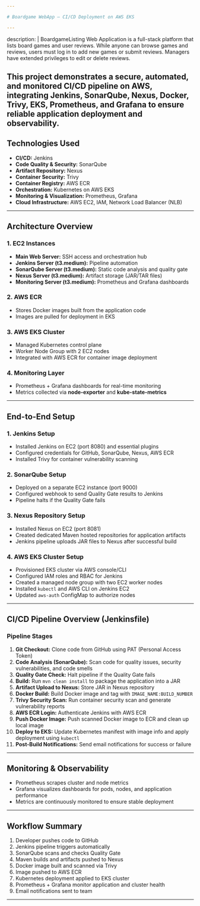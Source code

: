 ```yaml
---

# Boardgame WebApp – CI/CD Deployment on AWS EKS

---
```

description: |
  BoardgameListing Web Application is a full-stack platform that lists board games and user reviews. 
  While anyone can browse games and reviews, users must log in to add new games or submit reviews. 
  Managers have extended privileges to edit or delete reviews.

  This project demonstrates a secure, automated, and monitored CI/CD pipeline on AWS, 
  integrating Jenkins, SonarQube, Nexus, Docker, Trivy, EKS, Prometheus, and Grafana 
  to ensure reliable application deployment and observability.
---

## Technologies Used

* **CI/CD:** Jenkins
* **Code Quality & Security:** SonarQube
* **Artifact Repository:** Nexus
* **Container Security:** Trivy
* **Container Registry:** AWS ECR
* **Orchestration:** Kubernetes on AWS EKS
* **Monitoring & Visualization:** Prometheus, Grafana
* **Cloud Infrastructure:** AWS EC2, IAM, Network Load Balancer (NLB)

---

## Architecture Overview

### 1. EC2 Instances

* **Main Web Server:** SSH access and orchestration hub
* **Jenkins Server (t3.medium):** Pipeline automation
* **SonarQube Server (t3.medium):** Static code analysis and quality gate
* **Nexus Server (t3.medium):** Artifact storage (JAR/TAR files)
* **Monitoring Server (t3.medium):** Prometheus and Grafana dashboards

### 2. AWS ECR

* Stores Docker images built from the application code
* Images are pulled for deployment in EKS

### 3. AWS EKS Cluster

* Managed Kubernetes control plane
* Worker Node Group with 2 EC2 nodes
* Integrated with AWS ECR for container image deployment

### 4. Monitoring Layer

* Prometheus + Grafana dashboards for real-time monitoring
* Metrics collected via **node-exporter** and **kube-state-metrics**

---

## End-to-End Setup

### 1. Jenkins Setup

* Installed Jenkins on EC2 (port 8080) and essential plugins
* Configured credentials for GitHub, SonarQube, Nexus, AWS ECR
* Installed Trivy for container vulnerability scanning

### 2. SonarQube Setup

* Deployed on a separate EC2 instance (port 9000)
* Configured webhook to send Quality Gate results to Jenkins
* Pipeline halts if the Quality Gate fails

### 3. Nexus Repository Setup

* Installed Nexus on EC2 (port 8081)
* Created dedicated Maven hosted repositories for application artifacts
* Jenkins pipeline uploads JAR files to Nexus after successful build

### 4. AWS EKS Cluster Setup

* Provisioned EKS cluster via AWS console/CLI
* Configured IAM roles and RBAC for Jenkins
* Created a managed node group with two EC2 worker nodes
* Installed `kubectl` and AWS CLI on Jenkins EC2
* Updated `aws-auth` ConfigMap to authorize nodes

---

## CI/CD Pipeline Overview (Jenkinsfile)

### Pipeline Stages

1. **Git Checkout:** Clone code from GitHub using PAT (Personal Access Token)
2. **Code Analysis (SonarQube):** Scan code for quality issues, security vulnerabilities, and code smells
3. **Quality Gate Check:** Halt pipeline if the Quality Gate fails
4. **Build:** Run `mvn clean install` to package the application into a JAR
5. **Artifact Upload to Nexus:** Store JAR in Nexus repository
6. **Docker Build:** Build Docker image and tag with `IMAGE_NAME:BUILD_NUMBER`
7. **Trivy Security Scan:** Run container security scan and generate vulnerability reports
8. **AWS ECR Login:** Authenticate Jenkins with AWS ECR
9. **Push Docker Image:** Push scanned Docker image to ECR and clean up local image
10. **Deploy to EKS:** Update Kubernetes manifest with image info and apply deployment using `kubectl`
11. **Post-Build Notifications:** Send email notifications for success or failure

---

## Monitoring & Observability

* Prometheus scrapes cluster and node metrics
* Grafana visualizes dashboards for pods, nodes, and application performance
* Metrics are continuously monitored to ensure stable deployment

---

## Workflow Summary

1. Developer pushes code to GitHub
2. Jenkins pipeline triggers automatically
3. SonarQube scans and checks Quality Gate
4. Maven builds and artifacts pushed to Nexus
5. Docker image built and scanned via Trivy
6. Image pushed to AWS ECR
7. Kubernetes deployment applied to EKS cluster
8. Prometheus + Grafana monitor application and cluster health
9. Email notifications sent to team

---
